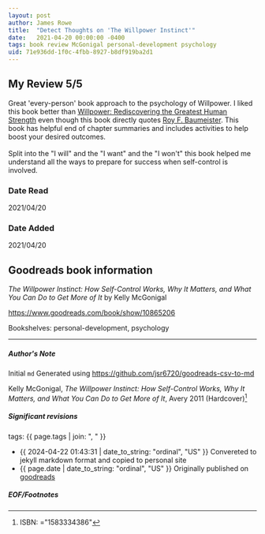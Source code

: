 ```yaml
---
layout: post
author: James Rowe
title:  "Detect Thoughts on 'The Willpower Instinct'"
date:   2021-04-20 00:00:00 -0400
tags: book review McGonigal personal-development psychology
uid: 71e936dd-1f0c-4fbb-8927-b8df919ba2d1
---
```


<!-- highly dependent on how you personally use jekyll templates, and how you want this to show up -->
<!-- escape any jekyll keys with double brackets -->

## My Review 5/5

Great 'every-person' book approach to the psychology of Willpower. I liked this book better than [Willpower: Rediscovering the Greatest Human Strength](https://www.goodreads.com/book/show/11104933) even though this book directly quotes [Roy F. Baumeister](https://www.goodreads.com/author/show/132685). This book has helpful end of chapter summaries and includes activities to help boost your desired outcomes.<br/><br/>Split into the "I will" and the "I want" and the "I won't" this book helped me understand all the ways to prepare for success when self-control is involved.

### Date Read
2021/04/20

### Date Added
2021/04/20

## Goodreads book information

*The Willpower Instinct: How Self-Control Works, Why It Matters, and What You Can Do to Get More of It* by Kelly McGonigal

https://www.goodreads.com/book/show/10865206

Bookshelves: personal-development, psychology

---

##### Author's Note

Initial `md` Generated using https://github.com/jsr6720/goodreads-csv-to-md

Kelly McGonigal, *The Willpower Instinct: How Self-Control Works, Why It Matters, and What You Can Do to Get More of It*,  Avery 2011 (Hardcover)[^1]

##### Significant revisions

tags: {{ page.tags | join: ", " }} <!-- todo move this somewhere -->

- {{ 2024-04-22 01:43:31 | date_to_string: "ordinal", "US" }} Convereted to jekyll markdown format and copied to personal site
- {{ page.date | date_to_string: "ordinal", "US" }} Originally published on [goodreads](https://www.goodreads.com)

##### EOF/Footnotes

[^1]: ISBN: ="1583334386"